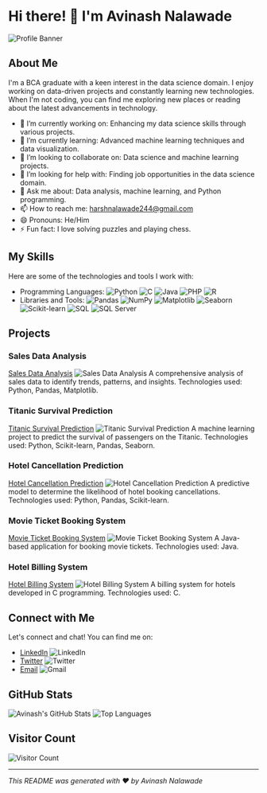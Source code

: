 # Hi there! 👋 I'm Avinash Nalawade

![Profile Banner](https://images.app.goo.gl/D8H217P4wZ1H257Y6)


## About Me
I'm a BCA graduate with a keen interest in the data science domain. I enjoy working on data-driven projects and constantly learning new technologies. When I'm not coding, you can find me exploring new places or reading about the latest advancements in technology.

- 🔭 I’m currently working on: Enhancing my data science skills through various projects.
- 🌱 I’m currently learning: Advanced machine learning techniques and data visualization.
- 👯 I’m looking to collaborate on: Data science and machine learning projects.
- 🤔 I’m looking for help with: Finding job opportunities in the data science domain.
- 💬 Ask me about: Data analysis, machine learning, and Python programming.
- 📫 How to reach me: harshnalawade244@gmail.com
- 😄 Pronouns: He/Him
- ⚡ Fun fact: I love solving puzzles and playing chess.

## My Skills
Here are some of the technologies and tools I work with:

- Programming Languages: ![Python](https://img.shields.io/badge/-Python-3776AB?style=flat-square&logo=python&logoColor=white) ![C](https://img.shields.io/badge/-C-A8B9CC?style=flat-square&logo=c&logoColor=white) ![Java](https://img.shields.io/badge/-Java-007396?style=flat-square&logo=java&logoColor=white) ![PHP](https://img.shields.io/badge/-PHP-777BB4?style=flat-square&logo=php&logoColor=white) ![R](https://img.shields.io/badge/-R-276DC3?style=flat-square&logo=r&logoColor=white)
- Libraries and Tools: ![Pandas](https://img.shields.io/badge/-Pandas-150458?style=flat-square&logo=pandas&logoColor=white) ![NumPy](https://img.shields.io/badge/-NumPy-013243?style=flat-square&logo=numpy&logoColor=white) ![Matplotlib](https://img.shields.io/badge/-Matplotlib-000000?style=flat-square&logo=plotly&logoColor=white) ![Seaborn](https://img.shields.io/badge/-Seaborn-3776AB?style=flat-square&logo=python&logoColor=white) ![Scikit-learn](https://img.shields.io/badge/-Scikit--learn-F7931E?style=flat-square&logo=scikit-learn&logoColor=white) ![SQL](https://img.shields.io/badge/-SQL-4479A1?style=flat-square&logo=sql&logoColor=white) ![SQL Server](https://img.shields.io/badge/-SQL_Server-CC2927?style=flat-square&logo=microsoft-sql-server&logoColor=white)

## Projects
### Sales Data Analysis
[Sales Data Analysis](link_to_project)
![Sales Data Analysis](path_to_project_image)
A comprehensive analysis of sales data to identify trends, patterns, and insights. Technologies used: Python, Pandas, Matplotlib.

### Titanic Survival Prediction
[Titanic Survival Prediction](link_to_project)
![Titanic Survival Prediction](path_to_project_image)
A machine learning project to predict the survival of passengers on the Titanic. Technologies used: Python, Scikit-learn, Pandas, Seaborn.

### Hotel Cancellation Prediction
[Hotel Cancellation Prediction](link_to_project)
![Hotel Cancellation Prediction](path_to_project_image)
A predictive model to determine the likelihood of hotel booking cancellations. Technologies used: Python, Pandas, Scikit-learn.

### Movie Ticket Booking System
[Movie Ticket Booking System](link_to_project)
![Movie Ticket Booking System](path_to_project_image)
A Java-based application for booking movie tickets. Technologies used: Java.

### Hotel Billing System
[Hotel Billing System](link_to_project)
![Hotel Billing System](path_to_project_image)
A billing system for hotels developed in C programming. Technologies used: C.

## Connect with Me
Let's connect and chat! You can find me on:

- [LinkedIn](link_to_linkedin) ![LinkedIn](https://img.shields.io/badge/-LinkedIn-0077B5?style=flat-square&logo=linkedin&logoColor=white)
- [Twitter](link_to_twitter) ![Twitter](https://img.shields.io/badge/-Twitter-1DA1F2?style=flat-square&logo=twitter&logoColor=white)
- [Email](mailto:harshnalawade244@gmail.com) ![Gmail](https://img.shields.io/badge/-Gmail-D14836?style=flat-square&logo=gmail&logoColor=white)

## GitHub Stats
![Avinash's GitHub Stats](https://github-readme-stats.vercel.app/api?username=your_github_username&show_icons=true&theme=radical)
![Top Languages](https://github-readme-stats.vercel.app/api/top-langs/?username=your_github_username&layout=compact&theme=radical)

## Visitor Count
![Visitor Count](https://profile-counter.glitch.me/your_github_username/count.svg)

---

*This README was generated with ❤️ by Avinash Nalawade*
